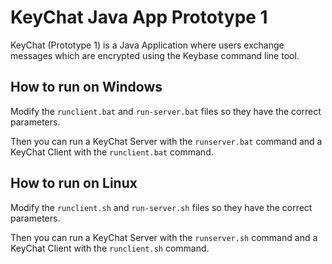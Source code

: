 # KeyChat Java App Prototype 1

KeyChat (Prototype 1) is a Java Application where users exchange messages which are encrypted using the Keybase command line tool.

## How to run on Windows

Modify the `runclient.bat` and `run-server.bat` files so they have the correct parameters. 

Then you can run a KeyChat Server with the `runserver.bat` command and a KeyChat Client with the `runclient.bat` command.

## How to run on Linux

Modify the `runclient.sh` and `run-server.sh` files so they have the correct parameters. 

Then you can run a KeyChat Server with the `runserver.sh` command and a KeyChat Client with the `runclient.sh` command.
